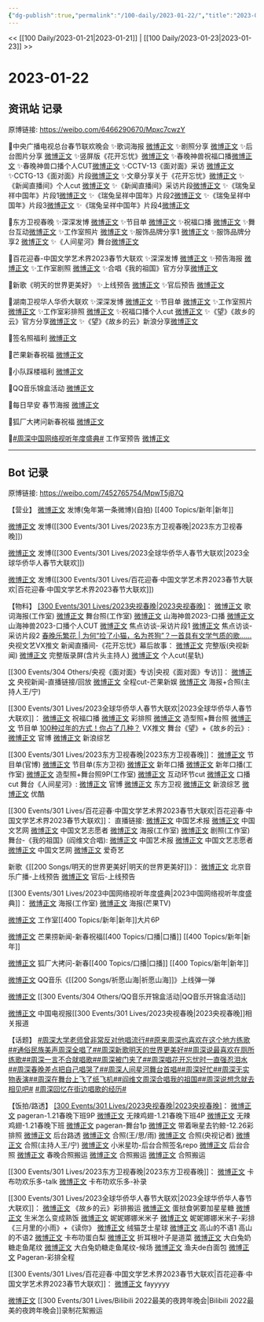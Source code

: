 ```yaml
---
{"dg-publish":true,"permalink":"/100-daily/2023-01-22/","title":"2023-01-22"}
---
```



<< [[100 Daily/2023-01-21\|2023-01-21]] | [[100 Daily/2023-01-23\|2023-01-23]] >>

# 2023-01-22

## 资讯站 记录

原博链接: https://weibo.com/6466290670/Mpxc7cwzY

🌟中央广播电视总台春节联欢晚会
✨歌词海报 [微博正文](https://m.weibo.cn/6466290670/4860774030253375)
✨剧照分享 [微博正文](https://m.weibo.cn/6466290670/4860774600150640)
✨后台图片分享 [微博正文](https://m.weibo.cn/6466290670/4860756997440551)
✨竖屏版《花开忘忧》[微博正文](https://m.weibo.cn/6466290670/4860625685057186)
✨春晚神兽祝福口播[微博正文](https://m.weibo.cn/6466290670/4860655788100590)
✨春晚神兽口播个人CUT[微博正文](https://m.weibo.cn/6466290670/4860693436175027)
✨CCTV-13《面对面》采访 [微博正文](https://m.weibo.cn/6466290670/4860842983559306)
✨CCTG-13《面对面》片段[微博正文](https://m.weibo.cn/6466290670/4860850328830284)
✨文章分享关于《花开忘忧》[微博正文](https://m.weibo.cn/6466290670/4860760810062107)
✨《新闻直播间》个人cut [微博正文](https://m.weibo.cn/6466290670/4860654014435040)
✨《新闻直播间》采访片段[微博正文](https://m.weibo.cn/6466290670/4860700679734806)
✨《瑞兔呈祥中国年》片段1[微博正文](https://m.weibo.cn/6466290670/4860686087227435)
✨《瑞兔呈祥中国年》片段2[微博正文](https://m.weibo.cn/6466290670/4860701120136434)
✨《瑞兔呈祥中国年》片段3[微博正文](https://m.weibo.cn/6466290670/4860701975515405)
✨《瑞兔呈祥中国年》片段4[微博正文](https://m.weibo.cn/6466290670/4860623386841695)

🌟东方卫视春晚
✨深深发博 [微博正文](https://m.weibo.cn/6466290670/4860813443599753)
✨节目单 [微博正文](https://m.weibo.cn/6466290670/4860708418490775)
✨祝福口播 [微博正文](https://m.weibo.cn/6466290670/4860753603987716)
✨舞台互动[微博正文](https://m.weibo.cn/6466290670/4860818430100401)
✨工作室照片 [微博正文](https://m.weibo.cn/6466290670/4860810671161579)
✨服饰品牌分享1 [微博正文](https://m.weibo.cn/6466290670/4860818720819664)
✨服饰品牌分享2 [微博正文](https://m.weibo.cn/6466290670/4860857757205802)
✨《人间星河》舞台[微博正文](https://m.weibo.cn/6466290670/4860804908979805)

🌟百花迎春-中国文学艺术界2023春节大联欢
✨深深发博 [微博正文](https://m.weibo.cn/6466290670/4860833089199217)
✨预告海报 [微博正文](https://m.weibo.cn/6466290670/4860776291239190)
✨工作室剧照 [微博正文](https://m.weibo.cn/6466290670/4860843327488322)
✨合唱《我的祖国》官方分享[微博正文](https://m.weibo.cn/6466290670/4860834318130358)

🌟新歌《明天的世界更美好》
✨上线预告 [微博正文](https://m.weibo.cn/6466290670/4860655255683086)
✨官后预告 [微博正文](https://m.weibo.cn/6466290670/4860754190665124)

🌟湖南卫视华人华侨大联欢
✨深深发博 [微博正文](https://m.weibo.cn/6466290670/4860814038933909)
✨节目单 [微博正文](https://m.weibo.cn/6466290670/4860719013825865)
✨工作室照片 [微博正文](https://m.weibo.cn/6466290670/4860819429131003)
✨工作室彩排照 [微博正文](https://m.weibo.cn/6466290670/4860727846240783)
✨祝福口播个人cut [微博正文](https://m.weibo.cn/6466290670/4860680711439394)
✨《望》《故乡的云》官方分享[微博正文](https://m.weibo.cn/6466290670/4860804589949131)
✨《望》《故乡的云》新浪分享[微博正文](https://m.weibo.cn/6466290670/4860804140895067)

🌟签名照福利 [微博正文](https://m.weibo.cn/6466290670/4860685605928976)

🌟芒果新春祝福 [微博正文](https://m.weibo.cn/6466290670/4860702533359755)

🌟小队踩楼福利 [微博正文](https://m.weibo.cn/6466290670/4860764395668620)

🌟QQ音乐锦盒活动 [微博正文](https://m.weibo.cn/6466290670/4860780413455945)

🌟每日早安 春节海报 [微博正文](https://m.weibo.cn/6466290670/4860621684217937)

🌟狐厂大拷问新春祝福 [微博正文](https://m.weibo.cn/6466290670/4860727301507678)

🌟[#周深中国网络视听年度盛典#](https://s.weibo.com/weibo?q=%23%E5%91%A8%E6%B7%B1%E4%B8%AD%E5%9B%BD%E7%BD%91%E7%BB%9C%E8%A7%86%E5%90%AC%E5%B9%B4%E5%BA%A6%E7%9B%9B%E5%85%B8%23) 工作室预告 [微博正文](https://m.weibo.cn/6466290670/4860703100371916)

---
## Bot 记录

原博链接: https://weibo.com/7452765754/MpwT5jB7Q

【营业】
[微博正文](https://m.weibo.cn/1736988591/4860499341087131) 发博(兔年第一条微博)(自拍) [[400 Topics/新年\|新年]]

[微博正文](https://m.weibo.cn/1736988591/4860805424876413) 发博([[300 Events/301 Lives/2023东方卫视春晚\|2023东方卫视春晚]])

[微博正文](https://m.weibo.cn/1736988591/4860811640571674) 发博([[300 Events/301 Lives/2023全球华侨华人春节大联欢\|2023全球华侨华人春节大联欢]])

[微博正文](https://m.weibo.cn/1736988591/4860830107042635) 发博([[300 Events/301 Lives/百花迎春·中国文学艺术界2023春节大联欢\|百花迎春·中国文学艺术界2023春节大联欢]])

【物料】
[[300 Events/301 Lives/2023央视春晚\|2023央视春晚]](续)：
[微博正文](https://m.weibo.cn/7478855230/4860756007322108) 歌词海报(工作室)
[微博正文](https://m.weibo.cn/7478855230/4860756442485546) 舞台照(工作室)
[微博正文](https://m.weibo.cn/7814515001/4860436542921656) 山海神兽2023-口播
[微博正文](https://m.weibo.cn/6466290670/4860693436175027) 山海神兽2023-口播个人CUT
[微博正文](https://m.weibo.cn/1911484643/4860499290498665) 焦点访谈-采访片段1
[微博正文](https://m.weibo.cn/1911484643/4860507137256027) 焦点访谈-采访片段2
[春晚乐繁花 | 为何“捡了小猫，名为苍狗”？一首具有文学气质的歌…...](https://weibo.cn/sinaurl?u=https%3A%2F%2Fmp.weixin.qq.com%2Fs%2FVVyVoE5NP0Kd-Aj8_yeEpg) 央视文艺VX推文
新闻直播间-《花开忘忧》幕后故事：
[微博正文](https://m.weibo.cn/2656274875/4860693478642284) 完整版(央视新闻)
[微博正文](https://m.weibo.cn/6470637346/4860646574000210) 完整版录屏(含片头主持人)
[微博正文](https://m.weibo.cn/6466290670/4860654014435040) 个人cut(星轨)

[[300 Events/304 Others/央视《面对面》专访\|央视《面对面》专访]]：
[微博正文](https://m.weibo.cn/2656274875/4860824168956187) 央视新闻-直播链接/回放
[微博正文](https://m.weibo.cn/1591169702/4860831152478090) 全程cut-芒果新娱
[微博正文](https://m.weibo.cn/1217393855/4860820083967985) 海报+合照(主持人王/宁)

[[300 Events/301 Lives/2023全球华侨华人春节大联欢\|2023全球华侨华人春节大联欢]]：
[微博正文](https://m.weibo.cn/5785156131/4860665409836151) 祝福口播
[微博正文](https://m.weibo.cn/7478855230/4860725971392963) 彩排照
[微博正文](https://m.weibo.cn/7478855230/4860816485257401) 造型照+舞台照
[微博正文](https://m.weibo.cn/5785156131/4860715703213383) 节目单
[100种过年的方式！你占了几种？](https://weibo.cn/sinaurl?u=https%3A%2F%2Fmp.weixin.qq.com%2Fs%2FG6BI7_P_oQ4zxK-6NCkfRg) VX推文
舞台《望》+《故乡的云》:
[微博正文](https://m.weibo.cn/5785156131/4860803394313068) 官博
[微博正文](https://m.weibo.cn/1878335471/4860802949453026) 新浪综艺

[[300 Events/301 Lives/2023东方卫视春晚\|2023东方卫视春晚]]：
[微博正文](https://m.weibo.cn/3154827593/4860703179022721) 节目单(官博)
[微博正文](https://m.weibo.cn/1767910704/4860706630932276) 节目单(东方卫视)
[微博正文](https://m.weibo.cn/3154827593/4860744670120428) 新年口播
[微博正文](https://m.weibo.cn/7478855230/4860748550114202) 新年口播(工作室)
[微博正文](https://m.weibo.cn/7478855230/4860809510133965) 造型照+舞台照9P(工作室)
[微博正文](https://m.weibo.cn/6466290670/4860818430100401) 互动环节cut
[微博正文](https://m.weibo.cn/7495641082/4860836210281638) 口播cut
舞台《人间星河》:
[微博正文](https://m.weibo.cn/3154827593/4860803272672006) 官博
[微博正文](https://m.weibo.cn/1767910704/4860803653837757) 东方卫视
[微博正文](https://m.weibo.cn/1878335471/4860803935636806) 新浪综艺
[微博正文](https://m.weibo.cn/1642904381/4860831245012350) 优酷

[[300 Events/301 Lives/百花迎春·中国文学艺术界2023春节大联欢\|百花迎春·中国文学艺术界2023春节大联欢]]：
直播链接:
[微博正文](https://m.weibo.cn/3171364240/4860804177855996) 中国艺术报
[微博正文](https://m.weibo.cn/1943724947/4860691535895716) 中国文艺网
[微博正文](https://m.weibo.cn/3211895913/4860795126547526) 中国文艺志愿者
[微博正文](https://m.weibo.cn/7478855230/4860771127792768) 海报(工作室)
[微博正文](https://m.weibo.cn/7478855230/4860839142098919) 剧照(工作室)
舞台-《我的祖国》(阎维文合唱):
[微博正文](https://m.weibo.cn/1943724947/4860822940292570) 中国艺术报
[微博正文](https://m.weibo.cn/3211895913/4860824335946502) 中国文艺志愿者
[微博正文](https://m.weibo.cn/3171364240/4860859350518030) 中国文艺网
[微博正文](https://m.weibo.cn/1731986465/4860831445812315) 爱奇艺

新歌《[[200 Songs/明天的世界更美好\|明天的世界更美好]]》：
[微博正文](https://m.weibo.cn/1910355794/4860650306668425) 北京音乐广播-上线预告
[微博正文](https://m.weibo.cn/5248300719/4860750289961953) 官后-上线预告

[[300 Events/301 Lives/2023中国网络视听年度盛典\|2023中国网络视听年度盛典]]：
[微博正文](https://m.weibo.cn/7478855230/4860701183055265) 海报(工作室)
[微博正文](https://m.weibo.cn/1663088660/4860652822727406) 海报(芒果TV)

[微博正文](https://m.weibo.cn/7478855230/4860499311201137) 工作室[[400 Topics/新年\|新年]]大片6P

[微博正文](https://m.weibo.cn/5337758780/4860689280141534) 芒果捞新闻-新春祝福[[400 Topics/口播\|口播]] [[400 Topics/新年\|新年]]

[微博正文](https://m.weibo.cn/6525010965/4860711022624898) 狐厂大拷问-新春[[400 Topics/口播\|口播]] [[400 Topics/新年\|新年]]

[微博正文](https://m.weibo.cn/2169129705/4860681251458675) QQ音乐《[[200 Songs/祈愿山海\|祈愿山海]]》上线弹一弹

[微博正文](https://m.weibo.cn/6466290670/4860780413455945) [[300 Events/304 Others/QQ音乐开锦盒活动\|QQ音乐开锦盒活动]]

[微博正文](https://m.weibo.cn/2429865523/4860771382856373) 中国电视报[[300 Events/301 Lives/2023央视春晚\|2023央视春晚]]相关报道

【话题】
[#周深大学老师曾非常反对他唱流行#](https://s.weibo.com/weibo?q=%23%E5%91%A8%E6%B7%B1%E5%A4%A7%E5%AD%A6%E8%80%81%E5%B8%88%E6%9B%BE%E9%9D%9E%E5%B8%B8%E5%8F%8D%E5%AF%B9%E4%BB%96%E5%94%B1%E6%B5%81%E8%A1%8C%23)[#原来周深也喜欢在这个地方练歌#](https://s.weibo.com/weibo?q=%23%E5%8E%9F%E6%9D%A5%E5%91%A8%E6%B7%B1%E4%B9%9F%E5%96%9C%E6%AC%A2%E5%9C%A8%E8%BF%99%E4%B8%AA%E5%9C%B0%E6%96%B9%E7%BB%83%E6%AD%8C%23)[#通俗民族美声周深全唱了#](https://s.weibo.com/weibo?q=%23%E9%80%9A%E4%BF%97%E6%B0%91%E6%97%8F%E7%BE%8E%E5%A3%B0%E5%91%A8%E6%B7%B1%E5%85%A8%E5%94%B1%E4%BA%86%23)[#周深新歌明天的世界更美好#](https://s.weibo.com/weibo?q=%23%E5%91%A8%E6%B7%B1%E6%96%B0%E6%AD%8C%E6%98%8E%E5%A4%A9%E7%9A%84%E4%B8%96%E7%95%8C%E6%9B%B4%E7%BE%8E%E5%A5%BD%23)[#周深说最喜欢在厕所练歌#](https://s.weibo.com/weibo?q=%23%E5%91%A8%E6%B7%B1%E8%AF%B4%E6%9C%80%E5%96%9C%E6%AC%A2%E5%9C%A8%E5%8E%95%E6%89%80%E7%BB%83%E6%AD%8C%23)[#周深一言不合就唱歌#](https://s.weibo.com/weibo?q=%23%E5%91%A8%E6%B7%B1%E4%B8%80%E8%A8%80%E4%B8%8D%E5%90%88%E5%B0%B1%E5%94%B1%E6%AD%8C%23)[#周深被门夹了#](https://s.weibo.com/weibo?q=%23%E5%91%A8%E6%B7%B1%E8%A2%AB%E9%97%A8%E5%A4%B9%E4%BA%86%23)[#周深唱花开忘忧时一直强忍泪水#](https://s.weibo.com/weibo?q=%23%E5%91%A8%E6%B7%B1%E5%94%B1%E8%8A%B1%E5%BC%80%E5%BF%98%E5%BF%A7%E6%97%B6%E4%B8%80%E7%9B%B4%E5%BC%BA%E5%BF%8D%E6%B3%AA%E6%B0%B4%23)[#周深春晚差点把自己唱哭了#](https://s.weibo.com/weibo?q=%23%E5%91%A8%E6%B7%B1%E6%98%A5%E6%99%9A%E5%B7%AE%E7%82%B9%E6%8A%8A%E8%87%AA%E5%B7%B1%E5%94%B1%E5%93%AD%E4%BA%86%23)[#周深人间星河舞台首唱#](https://s.weibo.com/weibo?q=%23%E5%91%A8%E6%B7%B1%E4%BA%BA%E9%97%B4%E6%98%9F%E6%B2%B3%E8%88%9E%E5%8F%B0%E9%A6%96%E5%94%B1%23)[#周深好忙#](https://s.weibo.com/weibo?q=%23%E5%91%A8%E6%B7%B1%E5%A5%BD%E5%BF%99%23)[#周深无实物表演#](https://s.weibo.com/weibo?q=%23%E5%91%A8%E6%B7%B1%E6%97%A0%E5%AE%9E%E7%89%A9%E8%A1%A8%E6%BC%94%23)[#周深在舞台上飞了纸飞机#](https://s.weibo.com/weibo?q=%23%E5%91%A8%E6%B7%B1%E5%9C%A8%E8%88%9E%E5%8F%B0%E4%B8%8A%E9%A3%9E%E4%BA%86%E7%BA%B8%E9%A3%9E%E6%9C%BA%23)[#阎维文周深合唱我的祖国#](https://s.weibo.com/weibo?q=%23%E9%98%8E%E7%BB%B4%E6%96%87%E5%91%A8%E6%B7%B1%E5%90%88%E5%94%B1%E6%88%91%E7%9A%84%E7%A5%96%E5%9B%BD%23)[#周深说想念就去相见吧#](https://s.weibo.com/weibo?q=%23%E5%91%A8%E6%B7%B1%E8%AF%B4%E6%83%B3%E5%BF%B5%E5%B0%B1%E5%8E%BB%E7%9B%B8%E8%A7%81%E5%90%A7%23)
[#周深回忆在街边唱歌的经历#](https://s.weibo.com/weibo?q=%23%E5%91%A8%E6%B7%B1%E5%9B%9E%E5%BF%86%E5%9C%A8%E8%A1%97%E8%BE%B9%E5%94%B1%E6%AD%8C%E7%9A%84%E7%BB%8F%E5%8E%86%23)

【饭拍/路透】
[[300 Events/301 Lives/2023央视春晚\|2023央视春晚]](续)：
[微博正文](https://m.weibo.cn/7633014126/4860508664241872) pageran-1.21春晚下班9P
[微博正文](https://m.weibo.cn/7495641082/4860515611056982) 无辣鸡翅-1.21春晚下班4P
[微博正文](https://m.weibo.cn/7495641082/4860533163690340) 无辣鸡翅-1.21春晚下班
[微博正文](https://m.weibo.cn/7633014126/4860540067513046) pageran-舞台1p
[微博正文](https://m.weibo.cn/3246571812/4860663719264613) 带着啾星去钓鲸-12.26彩排照
[微博正文](https://m.weibo.cn/1167288860/4860473670904326) 后台路透
[微博正文](https://m.weibo.cn/2956769713/4860489496532751) 合照(王/思/雨)
[微博正文](https://m.weibo.cn/3867150050/4860677426781839) 合照(央视记者)
[微博正文](https://m.weibo.cn/1217393855/4860672238688885) 合照(主持人王/宁)
[微博正文](https://m.weibo.cn/7709638218/4860480847873252) 小米星叻-后台合照签名repo
[微博正文](https://m.weibo.cn/5125072259/4860717868254349) 后台合照
[微博正文](https://m.weibo.cn/7495641082/4860693851145102) 春晚合照搬运
[微博正文](https://m.weibo.cn/7480994571/4860765561685013) 合照搬运
[微博正文](https://m.weibo.cn/2896317997/4860901960712541) 合照搬运

[[300 Events/301 Lives/2023东方卫视春晚\|2023东方卫视春晚]]：
[微博正文](https://m.weibo.cn/5373127683/4860814508952108) 卡布叻欢乐多-talk
[微博正文](https://m.weibo.cn/5373127683/4860821862096671) 卡布叻欢乐多-补录

[[300 Events/301 Lives/2023全球华侨华人春节大联欢\|2023全球华侨华人春节大联欢]]：
[微博正文](https://m.weibo.cn/2321178365/4860808587383149) 《故乡的云》彩排搬运
[微博正文](https://m.weibo.cn/6048634807/4860807512590467) 蛋挞食粥要加星星糖
[微博正文](https://m.weibo.cn/7737720600/4860811565339086) 生米怎么变成熟饭
[微博正文](https://m.weibo.cn/1848110183/4860812835687938) 妮妮娜娜米米子
[微博正文](https://m.weibo.cn/1848110183/4860817733851506) 妮妮娜娜米米子-彩排《三月里的小雨》+《读你》
[微博正文](https://m.weibo.cn/7771428276/4860815167195697) 绒猫芝士星球
[微博正文](https://m.weibo.cn/7433526227/4860810335355642) 高山的不语1
[](https://m.weibo.cn/7433526227/4860810323821409) 高山的不语2
[微博正文](https://m.weibo.cn/2140106530/4860831784763412) 卡布叻蛋白梨
[微博正文](https://m.weibo.cn/6507256025/4860828002291118) 折耳根叶子是道菜
[微博正文](https://m.weibo.cn/3190113867/4860826475043805) 大白兔奶糖走鱼尾纹
[微博正文](https://m.weibo.cn/3190113867/4860836861187150) 大白兔奶糖走鱼尾纹-候场
[微博正文](https://m.weibo.cn/1291340441/4860821857635195) 渔夫de白面包
[微博正文](https://m.weibo.cn/7633014126/4860850827953159) Pageran-彩排全程

[[300 Events/301 Lives/百花迎春·中国文学艺术界2023春节大联欢\|百花迎春·中国文学艺术界2023春节大联欢]]：
[微博正文](https://m.weibo.cn/2621211921/4860804815912963) fayyyyy

[微博正文](https://m.weibo.cn/3199780861/4860738838991771) [[300 Events/301 Lives/Bilibili 2022最美的夜跨年晚会\|Bilibili 2022最美的夜跨年晚会]]录制花絮搬运

